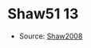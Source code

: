 <a name="material" />

# Shaw51 13
<script type="application/ld+json">
  {
    "@context": "https://schema.org/",
    "@type": "ChemicalSubstance",
    "http://purl.org/dc/terms/conformsTo":
      {
        "@type": "CreativeWork",
        "@id": "https://bioschemas.org/profiles/ChemicalSubstance/0.4-RELEASE/"
      },
    "@id": "https://egonw.github.io/nanowiki/nanowiki43.html#material",
    "name": "Shaw51 13",
    "sameAs": "http://127.0.0.1/mediawiki/index.php/Special:URIResolver/Shaw51_13"
  }
</script>


* Source: [Shaw2008](Shaw2008.md)
